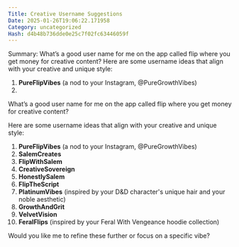 ```yaml
---
Title: Creative Username Suggestions
Date: 2025-01-26T19:06:22.171958
Category: uncategorized
Hash: d4b48b736dde0e25c7f02fc63446059f
---
```

Summary: What’s a good user name for me on the app called flip where you get money for creative content? Here are some username ideas that align with your creative and unique style:  

1. **PureFlipVibes** (a nod to your Instagram, @PureGrowthVibes)  
2.

What’s a good user name for me on the app called flip where you get money for creative content?

Here are some username ideas that align with your creative and unique style:  

1. **PureFlipVibes** (a nod to your Instagram, @PureGrowthVibes)  
2. **SalemCreates**  
3. **FlipWithSalem**  
4. **CreativeSovereign**  
5. **HonestlySalem**  
6. **FlipTheScript**  
7. **PlatinumVibes** (inspired by your D&D character's unique hair and your noble aesthetic)  
8. **GrowthAndGrit**  
9. **VelvetVision**  
10. **FeralFlips** (inspired by your Feral With Vengeance hoodie collection)  

Would you like me to refine these further or focus on a specific vibe?